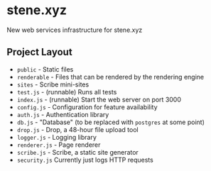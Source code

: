 # stene.xyz
New web services infrastructure for stene.xyz

## Project Layout
- `public` - Static files
- `renderable` - Files that can be rendered by the rendering engine
- `sites` - Scribe mini-sites
- `test.js` - (runnable) Runs all tests
- `index.js` - (runnable) Start the web server on port 3000
- `config.js` - Configuration for feature availability
- `auth.js` - Authentication library
- `db.js` - "Database" (to be replaced with `postgres` at some point)
- `drop.js` - Drop, a 48-hour file upload tool
- `logger.js` - Logging library
- `renderer.js` - Page renderer
- `scribe.js` - Scribe, a static site generator
- `security.js` Currently just logs HTTP requests
